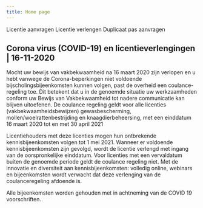 ```yaml
---
title: Home page
---
```


<link-container>
<link-button to="/licenties/licentie-aanvragen">Licentie aanvragen</link-button>
<link-button to="/licenties/licentie-verlengen">Licentie verlengen</link-button>
<link-button to="/mijn-bureau-erkenningen/duplicaat-pas-aanvragen">Duplicaat pas aanvragen</link-button>
</link-container>

## Corona virus (COVID-19) en licentieverlengingen | 16-11-2020

Mocht uw bewijs van vakbekwaamheid na 16 maart 2020 zijn verlopen en u hebt vanwege de Corona-beperkingen niet voldoende bijscholingsbijeenkomsten kunnen volgen, past de overheid een coulance-regeling toe. Dit betekent dat u in de genoemde situatie uw werkzaamheden conform uw Bewijs van Vakbekwaamheid tot nadere communicatie kan blijven uitoefenen. De coulance regeling geldt voor alle licenties (vakbekwaamheidsbewijzen) gewasbescherming, mollen/woelrattenbestrijding en knaagdierbeheersing, met een einddatum 16 maart 2020 tot en met 30 april 2021

Licentiehouders met deze licenties mogen hun ontbrekende kennisbijeenkomsten volgen tot 1 mei 2021.
Wanneer er voldoende kennisbijeenkomsten zijn gevolgd, wordt de licentie verlengd met ingang van de oorspronkelijke einddatum. Voor licenties met een vervaldatum buiten de genoemde periode geldt de coulance regeling niet.
Met de innovatie en diversiteit aan kennisbijeenkomsten: volledig online, webinars en bijeenkomsten wordt verwacht dat deze verlenging van de coulanceregeling afdoende is.

Alle bijeenkomsten worden gehouden met in achtneming van de COVID 19 voorschriften.
